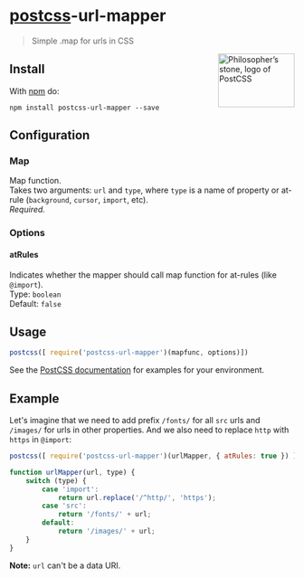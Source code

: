 # [postcss][postcss]-url-mapper

> Simple .map for urls in CSS

<img align="right" width="135" height="95"
     title="Philosopher’s stone, logo of PostCSS"
     src="http://postcss.github.io/postcss/logo-leftp.png">

## Install

With [npm][npm] do:

```
npm install postcss-url-mapper --save
```

## Configuration

### Map
Map function.  
Takes two arguments: `url` and `type`, where `type` is a name of property or at-rule (`background`, `cursor`, `import`, etc).  
*Required.*

### Options

#### atRules
Indicates whether the mapper should call map function for at-rules (like `@import`).  
Type: `boolean`  
Default: `false`

## Usage

```js
postcss([ require('postcss-url-mapper')(mapfunc, options)])
```

See the [PostCSS documentation](https://github.com/postcss/postcss#usage) for
examples for your environment.

## Example
Let's imagine that we need to add prefix `/fonts/` for all `src` urls and `/images/` for urls in other properties. And we also need to replace `http` with `https` in `@import`:

```js
postcss([ require('postcss-url-mapper')(urlMapper, { atRules: true }) ]);

function urlMapper(url, type) {
    switch (type) {
        case 'import':
            return url.replace('/^http/', 'https');
        case 'src':
            return '/fonts/' + url;
        default:
            return '/images/' + url;
    }
}
```

**Note:** `url` can't be a data URI.

[postcss]: https://github.com/postcss/postcss
[npm]: https://www.npmjs.com/package/postcss-url-mapper
